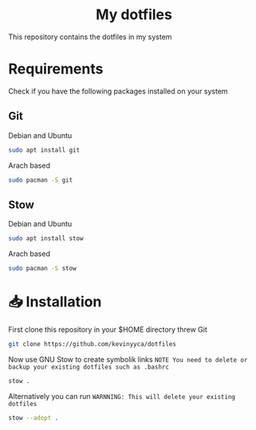 <h1 align="center">My dotfiles</h1>

This repository contains the dotfiles in my system

# Requirements

Check if you have the following packages installed on your system

## Git
Debian and Ubuntu
```bash
sudo apt install git
```

Arach based
```bash
sudo pacman -S git
```

## Stow
Debian and Ubuntu
```bash
sudo apt install stow
```

Arach based
```bash
sudo pacman -S stow
```

# 📥 Installation

First clone this repository in your $HOME directory threw Git
```bash
git clone https://github.com/kevinyyca/dotfiles
```

Now use GNU Stow to create symbolik links
`NOTE You need to delete or backup your existing dotfiles such as .bashrc`
```bash
stow .
```

Alternatively you can run
`WARNNING: This will delete your existing dotfiles`
```bash
stow --adopt .
```
